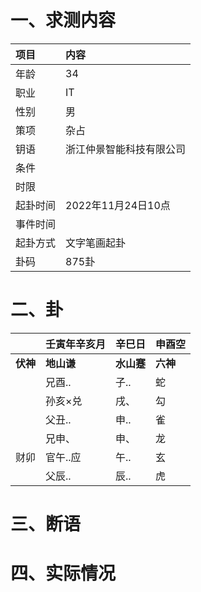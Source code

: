 # 一、求测内容
|项目|内容|
|:-|:-|
|年龄|34|
|职业|IT|
|性别|男|
|策项|杂占|
|钥语|浙江仲景智能科技有限公司|
|条件||
|时限||
|起卦时间|2022年11月24日10点|
|事件时间||
|起卦方式|文字笔画起卦|
|卦码|875卦|

# 二、卦
||壬寅年辛亥月|辛巳日|申酉空|
|:-|:-|:-|:-|
|**伏神**|**地山谦**|**水山蹇**|**六神**|
||兄酉..|子..|蛇|
||孙亥×兑|戌、|勾|
||父丑..|申..|雀|
||兄申、|申、|龙|
|财卯|官午..应|午..|玄|
||父辰..|辰..|虎|


# 三、断语

# 四、实际情况